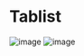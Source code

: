 # Tablist
![image](https://github.com/user-attachments/assets/9884ef1b-7ddf-46e2-82a3-06c327607779)
![image](https://github.com/user-attachments/assets/41a9f145-c114-44df-bfd3-5c288ae38282)
